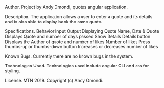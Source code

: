 Author.
Project by Andy Omondi, quotes angular application.

Description.
The application allows a user to enter a quote and its details and is also able to display back the same quote.

Specifications.
Behavior Input Output Displaying Quote Name, Date & Quote Displays Quote and number of days passed Show Details Details button Displays the Author of quote and number of likes Number of likes Press thumbs-up or thumbs-down button Increases or decreases number of likes



Known Bugs.
Currently there are no known bugs in the system. 

Technologies Used.
Technologies used include angular CLI and css for styling.

License.
MTN 2019. Copyright (c) Andy Omondi.
